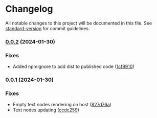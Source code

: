 # Changelog

All notable changes to this project will be documented in this file. See [standard-version](https://github.com/conventional-changelog/standard-version) for commit guidelines.

### [0.0.2](https://github.com/omnicajs/vue-remote/compare/v0.0.1...v0.0.2) (2024-01-30)


### Fixes

* Added npmignore to add dist to published code ([1cf9910](https://github.com/omnicajs/vue-remote/commit/1cf991028a2c9b25010fbaa7b75896f25d79b425))

### 0.0.1 (2024-01-30)


### Fixes

* Empty text nodes rendering on host ([827d76a](https://github.com/omnicajs/vue-remote/commit/827d76a4d5d6cc69d99d05435e98835b9a8a0faf))
* Text nodes updating ([ccdc259](https://github.com/omnicajs/vue-remote/commit/ccdc259a8462ae260db6f710349d9e8bff3e316b))
